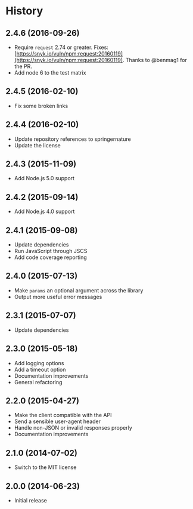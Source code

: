 
# History

## 2.4.6 (2016-09-26)

  * Require `request` 2.74 or greater. Fixes: [https://snyk.io/vuln/npm:request:20160119](https://snyk.io/vuln/npm:request:20160119). Thanks to @benmag1 for the PR.
  * Add node 6 to the test matrix

## 2.4.5 (2016-02-10)

  * Fix some broken links

## 2.4.4 (2016-02-10)

  * Update repository references to springernature
  * Update the license

## 2.4.3 (2015-11-09)

  * Add Node.js 5.0 support

## 2.4.2 (2015-09-14)

  * Add Node.js 4.0 support

## 2.4.1 (2015-09-08)

  * Update dependencies
  * Run JavaScript through JSCS
  * Add code coverage reporting

## 2.4.0 (2015-07-13)

  * Make `params` an optional argument across the library
  * Output more useful error messages

## 2.3.1 (2015-07-07)

  * Update dependencies

## 2.3.0 (2015-05-18)

  * Add logging options
  * Add a timeout option
  * Documentation improvements
  * General refactoring

## 2.2.0 (2015-04-27)

  * Make the client compatible with the API
  * Send a sensible user-agent header
  * Handle non-JSON or invalid responses properly
  * Documentation improvements

## 2.1.0 (2014-07-02)

  * Switch to the MIT license

## 2.0.0 (2014-06-23)

  * Initial release
